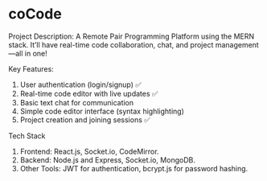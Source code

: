 # coCode

Project Description:
A Remote Pair Programming Platform using the MERN stack.
It’ll have real-time code collaboration, chat, and project management—all in one!

Key Features:
1. User authentication (login/signup) ✅
2. Real-time code editor with live updates ✅
3. Basic text chat for communication
4. Simple code editor interface (syntax highlighting)
5. Project creation and joining sessions ✅
    
Tech Stack
1. Frontend:
    React.js, Socket.io, CodeMirror.
3. Backend:
    Node.js and Express, Socket.io, MongoDB.
5. Other Tools: JWT for authentication, bcrypt.js for password hashing.
